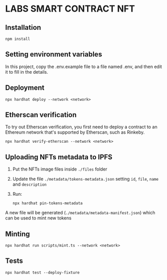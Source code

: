 # LABS SMART CONTRACT NFT

## Installation

```shell
npm install
```

## Setting environment variables

In this project, copy the .env.example file to a file named .env, and then edit it to fill in the details.

## Deployment

```shell
npx hardhat deploy --network <network>
```

## Etherscan verification

To try out Etherscan verification, you first need to deploy a contract to an Ethereum network that's supported by Etherscan, such as Rinkeby.

```shell
npx hardhat verify-etherscan --network <network>
```

## Uploading NFTs metadata to IPFS

1. Put the NFTs image files inside `./files` folder

2. Update the file `./metadata/tokens-metadata.json` setting `id`, `file`, `name` and `description`

3. Run:
   ```shell
   npx hardhat pin-tokens-metadata
   ```

A new file will be generated (`./metadata/metadata-manifest.json`) which can be used to mint new tokens

## Minting

```shell
npx hardhat run scripts/mint.ts --network <network>
```

## Tests

```shell
npx hardhat test --deploy-fixture
```
